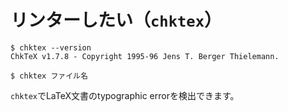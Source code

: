 # リンターしたい（`chktex`）

```console
$ chktex --version
ChkTeX v1.7.8 - Copyright 1995-96 Jens T. Berger Thielemann.

$ chktex ファイル名
```

`chktex`でLaTeX文書のtypographic errorを検出できます。
